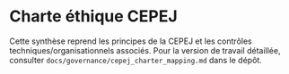 # Charte éthique CEPEJ

Cette synthèse reprend les principes de la CEPEJ et les contrôles techniques/organisationnels associés. Pour la version de travail détaillée, consulter `docs/governance/cepej_charter_mapping.md` dans le dépôt.

